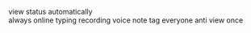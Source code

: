 view status automatically         
always online 
typing
recording voice note
tag everyone 
anti view once

<!---
G71212/G71212 is a ✨ special ✨ repository because its `README.md` (this file) appears on your GitHub profile.
You can click the Preview link to take a look at your changes.
--->
